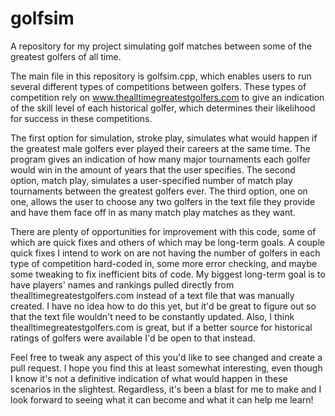 # golfsim
A repository for my project simulating golf matches between some of the greatest golfers of all time.

The main file in this repository is golfsim.cpp, which enables users to run several different types of competitions between golfers. These types of competition rely on www.thealltimegreatestgolfers.com to give an indication of the skill level of each historical golfer, which determines their likelihood for success in these competitions.

The first option for simulation, stroke play, simulates what would happen if the greatest male golfers ever played their careers at the same time. The program gives an indication of how many major tournaments each golfer would win in the amount of years that the user specifies. The second option, match play, simulates a user-specified number of match play tournaments between the greatest golfers ever. The third option, one on one, allows the user to choose any two golfers in the text file they provide and have them face off in as many match play matches as they want.

There are plenty of opportunities for improvement with this code, some of which are quick fixes and others of which may be long-term goals. A couple quick fixes I intend to work on are not having the number of golfers in each type of competition hard-coded in, some more error checking, and maybe some tweaking to fix inefficient bits of code. My biggest long-term goal is to have players' names and rankings pulled directly from thealltimegreatestgolfers.com instead of a text file that was manually created. I have no idea how to do this yet, but it'd be great to figure out so that the text file wouldn't need to be constantly updated. Also, I think thealltimegreatestgolfers.com is great, but if a better source for historical ratings of golfers were available I'd be open to that instead. 

Feel free to tweak any aspect of this you'd like to see changed and create a pull request. I hope you find this at least somewhat interesting, even though I know it's not a definitive indication of what would happen in these scenarios in the slightest. Regardless, it's been a blast for me to make and I look forward to seeing what it can become and what it can help me learn!

